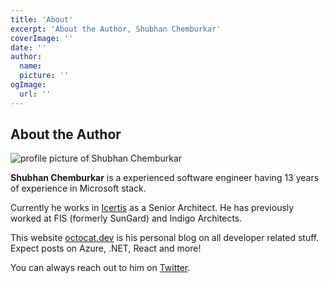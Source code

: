 ```yaml
---
title: 'About'
excerpt: 'About the Author, Shubhan Chemburkar'
coverImage: ''
date: ''
author:
  name: 
  picture: ''
ogImage:
  url: ''
---
```


## About the Author


![profile picture of Shubhan Chemburkar](https://avatars.githubusercontent.com/u/3159347?v=4)
 
**Shubhan Chemburkar** is a experienced software engineer having 13 years of experience in Microsoft stack.

Currently he works in [Icertis](https://icertis.com) as a Senior Architect. He has previously worked at FIS (formerly SunGard) and Indigo Architects.

This website [octocat.dev](octocat.dev) is his personal blog on all developer related stuff. Expect posts on Azure, .NET, React and more!

You can always reach out to him on [Twitter](https://twitter.com/intent/tweet?screen_name=shubhan3009&ref_src=octocat.dev).
